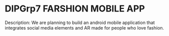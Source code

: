 # DIPGrp7 FARSHION MOBILE APP

Description: We are planning to build an android mobile application that integrates social media elements and AR made for people who love fashion.
